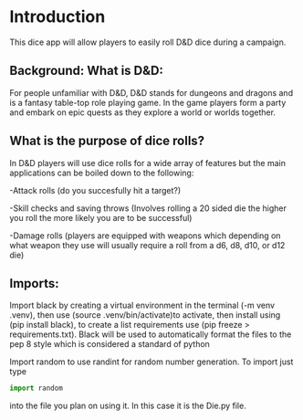 # Introduction

This dice app will allow players to easily roll D&D dice during a campaign.

## Background: What is D&D:

For people unfamiliar with D&D, D&D stands for dungeons and dragons and is a fantasy table-top role playing game. In the game players form a party and embark on epic quests as they explore a world or worlds together.

## What is the purpose of dice rolls?

In D&D players will use dice rolls for a wide array of features but the main applications can be boiled down to the following:

-Attack rolls (do you succesfully hit a target?)

-Skill checks and saving throws (Involves rolling a 20 sided die the higher you roll the more likely you are to be successful)

-Damage rolls (players are equipped with weapons which depending on what weapon they use will usually require a roll from a d6, d8, d10, or d12 die)

## Imports:

Import black by creating a virtual environment in the terminal (-m venv .venv), then use (source .venv/bin/activate)to activate, then install using (pip install black), to create a list requirements use (pip freeze > requirements.txt). Black will be used to automatically format the files to the pep 8 style which is considered a standard of python

Import random to use randint for random number generation. To import just type

```python
import random
```

into the file you plan on using it. In this case it is the Die.py file.
